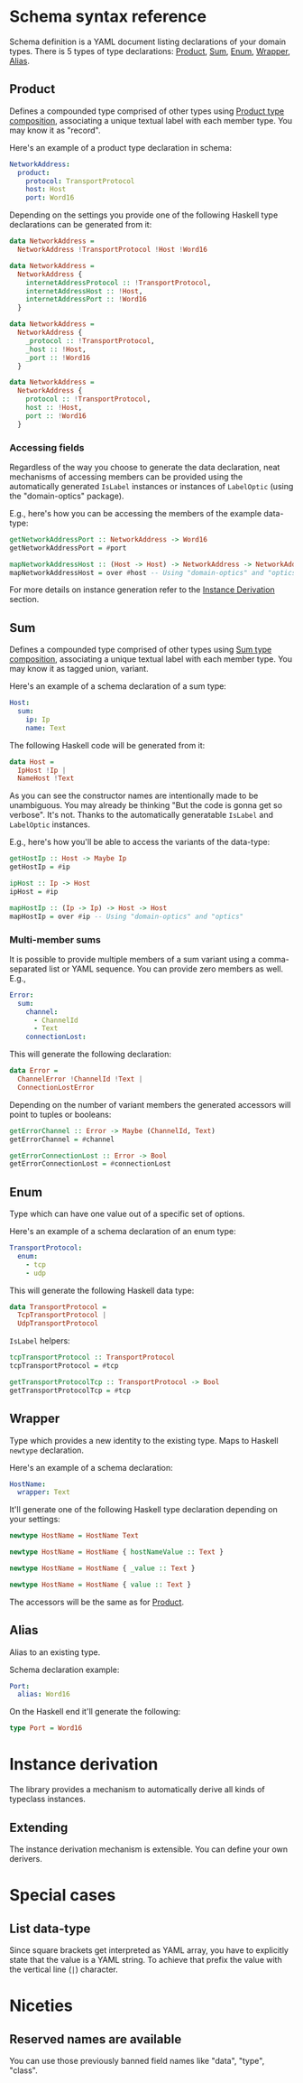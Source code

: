# Schema syntax reference

Schema definition is a YAML document listing declarations of your domain types.
There is 5 types of type declarations: [Product](#product), [Sum](#sum), [Enum](#enum), [Wrapper](#wrapper), [Alias](#alias).

## Product

Defines a compounded type comprised of other types using [Product type composition](https://en.wikipedia.org/wiki/Product_type), associating a unique textual label with each member type. You may know it as "record".

Here's an example of a product type declaration in schema:

```yaml
NetworkAddress:
  product:
    protocol: TransportProtocol
    host: Host
    port: Word16
```

Depending on the settings you provide one of the following Haskell type declarations can be generated from it:

```haskell
data NetworkAddress =
  NetworkAddress !TransportProtocol !Host !Word16
```

```haskell
data NetworkAddress =
  NetworkAddress {
    internetAddressProtocol :: !TransportProtocol,
    internetAddressHost :: !Host,
    internetAddressPort :: !Word16
  }
```

```haskell
data NetworkAddress =
  NetworkAddress {
    _protocol :: !TransportProtocol,
    _host :: !Host,
    _port :: !Word16
  }
```

```haskell
data NetworkAddress =
  NetworkAddress {
    protocol :: !TransportProtocol,
    host :: !Host,
    port :: !Word16
  }
```

### Accessing fields

Regardless of the way you choose to generate the data declaration,
neat mechanisms of accessing members can be provided
using the automatically generated `IsLabel` instances or
instances of `LabelOptic` (using the "domain-optics" package).

E.g., here's how you can be accessing the members of the example data-type:

```haskell
getNetworkAddressPort :: NetworkAddress -> Word16
getNetworkAddressPort = #port
```

```haskell
mapNetworkAddressHost :: (Host -> Host) -> NetworkAddress -> NetworkAddress
mapNetworkAddressHost = over #host -- Using "domain-optics" and "optics"
```

For more details on instance generation refer to the [Instance Derivation](#instance-derivation) section.

## Sum

Defines a compounded type comprised of other types using [Sum type composition](https://en.wikipedia.org/wiki/Tagged_union), associating a unique textual label with each member type. You may know it as tagged union, variant.

Here's an example of a schema declaration of a sum type:

```yaml
Host:
  sum:
    ip: Ip
    name: Text
```

The following Haskell code will be generated from it:

```haskell
data Host =
  IpHost !Ip |
  NameHost !Text
```

As you can see the constructor names are intentionally made to be unambiguous.
You may already be thinking "But the code is gonna get so verbose".
It's not. Thanks to the automatically generatable `IsLabel` and `LabelOptic` instances.

E.g., here's how you'll be able to access the variants of the data-type:

```haskell
getHostIp :: Host -> Maybe Ip
getHostIp = #ip
```

```haskell
ipHost :: Ip -> Host
ipHost = #ip
```

```haskell
mapHostIp :: (Ip -> Ip) -> Host -> Host
mapHostIp = over #ip -- Using "domain-optics" and "optics"
```

### Multi-member sums

It is possible to provide multiple members of a sum variant using a comma-separated list or YAML sequence. You can provide zero members as well. E.g.,

```yaml
Error:
  sum:
    channel:
      - ChannelId
      - Text
    connectionLost:
```

This will generate the following declaration:

```haskell
data Error =
  ChannelError !ChannelId !Text |
  ConnectionLostError
```

Depending on the number of variant members the generated accessors will point to tuples or booleans:

```haskell
getErrorChannel :: Error -> Maybe (ChannelId, Text)
getErrorChannel = #channel

getErrorConnectionLost :: Error -> Bool
getErrorConnectionLost = #connectionLost
```

## Enum

Type which can have one value out of a specific set of options.

Here's an example of a schema declaration of an enum type:

```yaml
TransportProtocol:
  enum:
    - tcp
    - udp
```

This will generate the following Haskell data type:

```haskell
data TransportProtocol =
  TcpTransportProtocol |
  UdpTransportProtocol
```

`IsLabel` helpers:

```haskell
tcpTransportProtocol :: TransportProtocol
tcpTransportProtocol = #tcp

getTransportProtocolTcp :: TransportProtocol -> Bool
getTransportProtocolTcp = #tcp
```

## Wrapper

Type which provides a new identity to the existing type. Maps to Haskell `newtype` declaration.

Here's an example of a schema declaration:

```yaml
HostName:
  wrapper: Text
```

It'll generate one of the following Haskell type declaration depending on your settings:

```haskell
newtype HostName = HostName Text
```

```haskell
newtype HostName = HostName { hostNameValue :: Text }
```

```haskell
newtype HostName = HostName { _value :: Text }
```

```haskell
newtype HostName = HostName { value :: Text }
```

The accessors will be the same as for [Product](#product).

## Alias

Alias to an existing type.

Schema declaration example:

```yaml
Port:
  alias: Word16
```

On the Haskell end it'll generate the following:

```haskell
type Port = Word16
```

# Instance derivation

The library provides a mechanism to automatically derive all kinds of typeclass instances.

## Extending

The instance derivation mechanism is extensible.
You can define your own derivers.

# Special cases

## List data-type

Since square brackets get interpreted as YAML array, you have to explicitly state that the value is a YAML string. To achieve that prefix the value with the vertical line (`|`) character.



# Niceties

## Reserved names are available

You can use those previously banned field names like "data", "type", "class".

